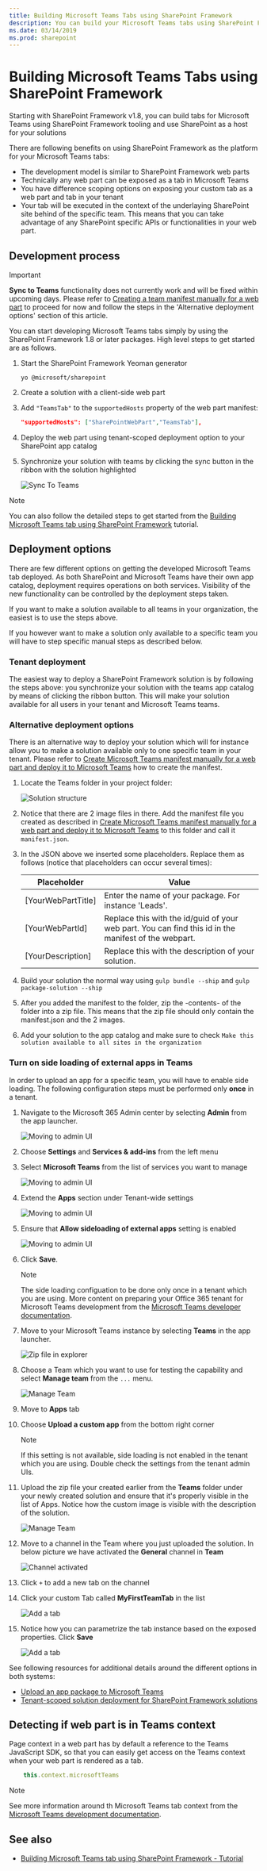 ```yaml
---
title: Building Microsoft Teams Tabs using SharePoint Framework
description: You can build your Microsoft Teams tabs using SharePoint Framework and utilize the tooling
ms.date: 03/14/2019
ms.prod: sharepoint
---
```


# Building Microsoft Teams Tabs using SharePoint Framework

Starting with SharePoint Framework v1.8, you can build tabs for Microsoft Teams using SharePoint Framework tooling and use SharePoint as a host for your solutions

There are following benefits on using SharePoint Framework as the platform for your Microsoft Teams tabs:

- The development model is similar to SharePoint Framework web parts
- Technically any web part can be exposed as a tab in Microsoft Teams
- You have difference scoping options on exposing your custom tab as a web part and tab in your tenant
- Your tab will be executed in the context of the underlaying SharePoint site behind of the specific team. This means that you can take advantage of any SharePoint specific APIs or functionalities in your web part.


## Development process

> [!IMPORTANT]
> **Sync to Teams** functionality does not currently work and will be fixed within upcoming days. Please refer to [Creating a team manifest manually for a web part](./web-parts/guidance/creating-team-manifest-manually-for-webpart.md) to proceed for now and follow the steps in the 'Alternative deployment options' section of this article.

You can start developing Microsoft Teams tabs simply by using the SharePoint Framework 1.8 or later packages. High level steps to get started are as follows.

1. Start the SharePoint Framework Yeoman generator

    ```
    yo @microsoft/sharepoint
    ```

1. Create a solution with a client-side web part 
1. Add ```"TeamsTab"``` to the ```supportedHosts``` property of the web part manifest:

    ```json
    "supportedHosts": ["SharePointWebPart","TeamsTab"],
    ```

1. Deploy the web part using tenant-scoped deployment option to your SharePoint app catalog
1. Synchronize your solution with teams by clicking the sync button in the ribbon with the solution highlighted

    ![Sync To Teams](../images/using-web-part-as-ms-teams-tab-sync-to-team.png)

> [!NOTE]
> You can also follow the detailed steps to get started from the [Building Microsoft Teams tab using SharePoint Framework](web-parts/get-started/using-web-part-as-ms-teams-tab.md) tutorial.

## Deployment options

There are few different options on getting the developed Microsoft Teams tab deployed. As both SharePoint and Microsoft Teams have their own app catalog, deployment requires operations on both services. Visibility of the new functionality can be controlled by the deployment steps taken.

If you want to make a solution available to all teams in your organization, the easiest is to use the steps above.

If you however want to make a solution only available to a specific team you will have to step specific manual steps as described below.

### Tenant deployment
The easiest way to deploy a SharePoint Framework solution is by following the steps above: you synchronize your solution with the teams app catalog by means of clicking the ribbon button. This will make your solution available for all users in your tenant and Microsoft Teams teams.

### Alternative deployment options

There is an alternative way to deploy your solution which will for instance allow you to make a solution available only to one specific team in your tenant. Please refer to [Create Microsoft Teams manifest manually for a web part and deploy it to Microsoft Teams](./guidance/web-parts/creating-team-manifest-manually-for-webpart.md) how to create the manifest.

1. Locate the Teams folder in your project folder:

    ![Solution structure](../images/sp-teams-solution-structure.png)

1. Notice that there are 2 image files in there. Add the manifest file you created as described in [Create Microsoft Teams manifest manually for a web part and deploy it to Microsoft Teams](./guidance/web-parts/creating-team-manifest-manually-for-webpart.md) to this folder and call it ```manifest.json```. 

1. In the JSON above we inserted some placeholders. Replace them as follows (notice that placeholders can occur several times):

    | Placeholder | Value |
    |--------------|-------|
    | [YourWebPartTitle] | Enter the name of your package. For instance 'Leads'. |
    | [YourWebPartId] | Replace this with the id/guid of your web part. You can find this id in the manifest of the webpart. |
    | [YourDescription] | Replace this with the description of your solution. |

1. Build your solution the normal way using ```gulp bundle --ship``` and ```gulp package-solution --ship```
1. After you added the manifest to the folder, zip the -contents- of the folder into a zip file. This means that the zip file should only contain the manifest.json and the 2 images.
1. Add your solution to the app catalog and make sure to check ```Make this solution available to all sites in the organization```

### Turn on side loading of external apps in Teams

In order to upload an app for a specific team, you will have to enable side loading. The following configuration steps must be performed only **once** in a tenant.

1. Navigate to the Microsoft 365 Admin center by selecting **Admin** from the app launcher.

    ![Moving to admin UI](../images/sp-teams-move-to-admin.png)

1. Choose **Settings** and **Services & add-ins** from the left menu

1. Select **Microsoft Teams** from the list of services you want to manage

    ![Moving to admin UI](../images/sp-teams-admin-select-teams.png)

1. Extend the **Apps** section under Tenant-wide settings

    ![Moving to admin UI](../images/sp-teams-admin-extend-apps.png)

1. Ensure that **Allow sideloading of external apps** setting is enabled

    ![Moving to admin UI](../images/sp-teams-admin-allow-side-loading.png)

1. Click **Save**.

    > [!NOTE]
    > The side loading configuation to be done only once in a tenant which you are using. More content on preparing your Office 365 tenant for Microsoft Teams development from the [Microsoft Teams developer documentation](https://docs.microsoft.com/en-us/microsoftteams/platform/get-started/get-started-tenant#turn-on-microsoft-teams-for-your-organization).

1. Move to your Microsoft Teams instance by selecting **Teams** in the app launcher.

    ![Zip file in explorer](../images/sp-teams-move-to-teams.png)

1. Choose a Team which you want to use for testing the capability and select **Manage team** from the `...` menu.

    ![Manage Team](../images/sp-teams-manage-team.png)

1. Move to **Apps** tab

1. Choose **Upload a custom app** from the bottom right corner

    > [!NOTE]
    > If this setting is not available, side loading is not enabled in the tenant which you are using. Double check the settings from the tenant admin UIs.

1. Upload the zip file your created earlier from the **Teams** folder under your newly created solution and ensure that it's properly visible in the list of Apps. Notice how the custom image is visible with the description of the solution.

    ![Manage Team](../images/sp-teams-app-uploaded.png)

1. Move to a channel in the Team where you just uploaded the solution. In below picture we have activated the **General** channel in **Team**

    ![Channel activated](../images/sp-teams-channel-activated.png)

1. Click `+` to add a new tab on the channel

1. Click your custom Tab called **MyFirstTeamTab** in the list

    ![Add a tab](../images/sp-teams-add-a-tab.png)

1. Notice how you can parametrize the tab instance based on the exposed properties. Click **Save**

    ![Add a tab](../images/sp-teams-configure-tab.png)


See following resources for additional details around the different options in both systems:

- [Upload an app package to Microsoft Teams](https://docs.microsoft.com/en-us/microsoftteams/platform/concepts/apps/apps-upload)
- [Tenant-scoped solution deployment for SharePoint Framework solutions](https://docs.microsoft.com/en-us/sharepoint/dev/spfx/tenant-scoped-deployment)

## Detecting if web part is in Teams context

Page context in a web part has by default a reference to the Teams JavaScript SDK, so that you can easily get access on the Teams context when your web part is rendered as a tab.

```javascript
    this.context.microsoftTeams
```

> [!NOTE]
> See more information around th Microsoft Teams tab context from the [Microsoft Teams development documentation](https://docs.microsoft.com/en-us/microsoftteams/platform/concepts/tabs/tabs-context?view=msteams-client-js-latest).

## See also

- [Building Microsoft Teams tab using SharePoint Framework - Tutorial](web-parts/get-started/using-web-part-as-ms-teams-tab.md)